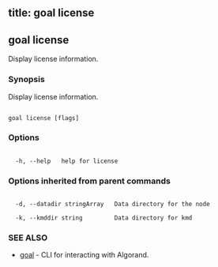title: goal license
---
## goal license



Display license information.



### Synopsis



Display license information.



```

goal license [flags]

```



### Options



```

  -h, --help   help for license

```



### Options inherited from parent commands



```

  -d, --datadir stringArray   Data directory for the node

  -k, --kmddir string         Data directory for kmd

```



### SEE ALSO



* [goal](../../goal/goal/)	 - CLI for interacting with Algorand.



